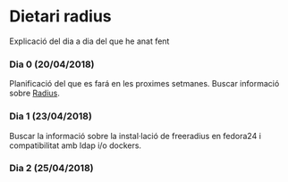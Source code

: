 # Dietari radius

Explicació del dia a dia del que he anat fent

### Dia 0 (20/04/2018)
Planificació del que es fará en les proximes setmanes.
Buscar informació sobre [Radius](https://freeradius.org/documentation/ "Radius").


### Dia 1 (23/04/2018)
Buscar la informació sobre la instal·lació de freeradius en fedora24 i compatibilitat amb ldap i/o dockers. 

### Dia 2 (25/04/2018)

